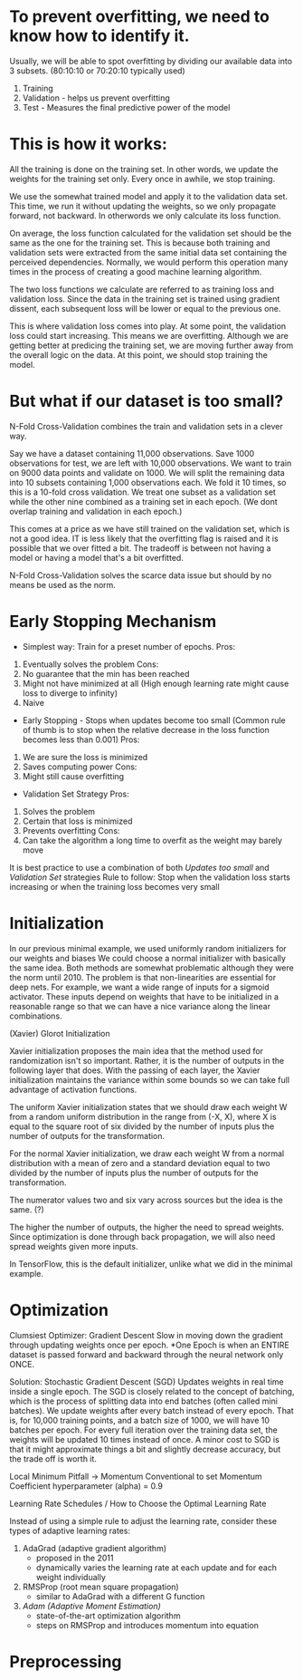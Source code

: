 # To prevent overfitting, we need to know how to identify it.
Usually, we will be able to spot overfitting by dividing our available data into 3 subsets. (80:10:10 or 70:20:10 typically used)
1. Training
2. Validation - helps us prevent overfitting
3. Test - Measures the final predictive power of the model

# This is how it works:
All the training is done on the training set. 
In other words, we update the weights for the training set only.
Every once in awhile, we stop training.

We use the somewhat trained model and apply it to the validation data set.
This time, we run it without updating the weights, so we only propagate forward, not backward. 
In otherwords we only calculate its loss function.

On average, the loss function calculated for the validation set should be the same as the one for the training set.
This is because both training and validation sets were extracted from the same initial data set containing the perceived dependencies.
Normally, we would perform this operation many times in the process of creating a good machine learning algorithm.

The two loss functions we calculate are referred to as training loss and validation loss.
Since the data in the training set is trained using gradient dissent, each subsequent loss will be lower or equal to the previous one.

This is where validation loss comes into play.
At some point, the validation loss could start increasing. This means we are overfitting.
Although we are getting better at predicing the training set, we are moving further away from the overall logic on the data.
At this point, we should stop training the model.

# But what if our dataset is too small?
N-Fold Cross-Validation combines the train and validation sets in a clever way.

Say we have a dataset containing 11,000 observations. Save 1000 observations for test, we are left with 10,000 observations.
We want to train on 9000 data points and validate on 1000. We will split the remaining data into 10 subsets containing 1,000 observations each.
We fold it 10 times, so this is a 10-fold cross validation.
We treat one subset as a validation set while the other nine combined as a training set in each epoch. (We dont overlap training and validation in each epoch.)

This comes at a price as we have still trained on the validation set, which is not a good idea.
IT is less likely that the overfitting flag is raised and it is possible that we over fitted a bit.
The tradeoff is between not having a model or having a model that's a bit overfitted.

N-Fold Cross-Validation solves the scarce data issue but should by no means be used as the norm.

# Early Stopping Mechanism
- Simplest way: Train for a preset number of epochs.
Pros: 
1. Eventually solves the problem
Cons: 
1. No guarantee that the min has been reached
2. Might not have minimized at all (High enough learning rate might cause loss to diverge to infinity)
3. Naive

- Early Stopping - Stops when updates become too small (Common rule of thumb is to stop when the relative decrease in the loss function becomes less than 0.001)
Pros:
1. We are sure the loss is minimized
2. Saves computing power
Cons:
1. Might still cause overfitting

- Validation Set Strategy
Pros:
1. Solves the problem
2. Certain that loss is minimized
3. Prevents overfitting
Cons:
1. Can take the algorithm a long time to overfit as the weight may barely move

It is best practice to use a combination of both *Updates too small* and *Validation Set* strategies
Rule to follow: Stop when the validation loss starts increasing or when the training loss becomes very small

# Initialization
In our previous minimal example, we used uniformly random initializers for our weights and biases
We could choose a normal initializer with basically the same idea.
Both methods are somewhat problematic although they were the norm until 2010.
The problem is that non-linearities are essential for deep nets.
For example, we want a wide range of inputs for a sigmoid activator.
These inputs depend on weights that have to be initialized in a reasonable range so that we can have a nice variance along the linear combinations.

(Xavier) Glorot Initialization

Xavier initialization proposes the main idea that the method used for randomization isn't so important.
Rather, it is the number of outputs in the following layer that does.
With the passing of each layer, the Xavier initialization maintains the variance within some bounds so we can take full advantage of activation functions.

The uniform Xavier initialization states that we should draw each weight W from a random uniform distribution in the range from (-X, X), 
where X is equal to the square root of six divided by the number of inputs plus the number of outputs for the transformation.

For the normal Xavier initialization, we draw each weight W from a normal distribution with a mean of zero and a standard deviation equal to two divided by the number of inputs plus the number of outputs for the transformation.

The numerator values two and six vary across sources but the idea is the same. (?)

The higher the number of outputs, the higher the need to spread weights.
Since optimization is done through back propagation, we will also need spread weights given more inputs.

In TensorFlow, this is the default initializer, unlike what we did in the minimal example.

# Optimization
Clumsiest Optimizer: Gradient Descent
Slow in moving down the gradient through updating weights once per epoch.
*One Epoch is when an ENTIRE dataset is passed forward and backward through the neural network only ONCE.

Solution: Stochastic Gradient Descent (SGD)
Updates weights in real time inside a single epoch.
The SGD is closely related to the concept of batching, which is the process of splitting data into end batches (often called mini batches).
We update weights after every batch instead of every epoch.
That is, for 10,000 training points, and a batch size of 1000, we will have 10 batches per epoch.
For every full iteration over the training data set, the weights will be updated 10 times instead of once.
A minor cost to SGD is that it might approximate things a bit and slightly decrease accuracy, but the trade off is worth it.

Local Minimum Pitfall -> Momentum
Conventional to set Momentum Coefficient hyperparameter (alpha) = 0.9

Learning Rate Schedules / How to Choose the Optimal Learning Rate

Instead of using a simple rule to adjust the learning rate, consider these types of adaptive learning rates:
1. AdaGrad (adaptive gradient algorithm)
   - proposed in the 2011
   - dynamically varies the learning rate at each update and for each weight individually
2. RMSProp (root mean square propagation)
   - similar to AdaGrad with a different G function
3. *Adam (Adaptive Moment Estimation)*
   - state-of-the-art optimization algorithm
   - steps on RMSProp and introduces momentum into equation

# Preprocessing